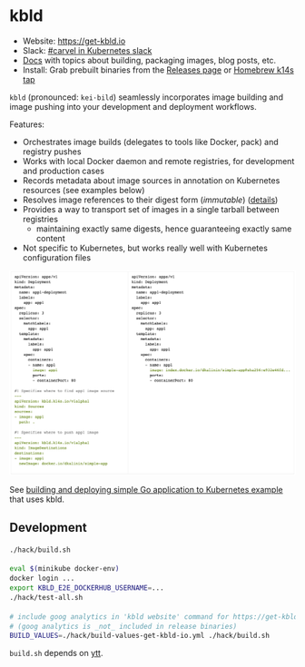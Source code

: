 # kbld

- Website: https://get-kbld.io
- Slack: [#carvel in Kubernetes slack](https://slack.kubernetes.io)
- [Docs](docs/README.md) with topics about building, packaging images, blog posts, etc.
- Install: Grab prebuilt binaries from the [Releases page](https://github.com/k14s/kbld/releases) or [Homebrew k14s tap](https://github.com/k14s/homebrew-tap)

`kbld` (pronounced: `kei·bild`) seamlessly incorporates image building and image pushing into your development and deployment workflows.

Features:

- Orchestrates image builds (delegates to tools like Docker, pack) and registry pushes
- Works with local Docker daemon and remote registries, for development and production cases
- Records metadata about image sources in annotation on Kubernetes resources (see examples below)
- Resolves image references to their digest form (*immutable*) ([details](https://get-kbld.io/#why))
- Provides a way to transport set of images in a single tarball between registries
  - maintaining exactly same digests, hence guaranteeing exactly same content
- Not specific to Kubernetes, but works really well with Kubernetes configuration files  

![](docs/kbld-screenshot.png)

See [building and deploying simple Go application to Kubernetes example](https://github.com/k14s/k8s-simple-app-example#step-3-building-container-images-locally) that uses kbld.

## Development

```bash
./hack/build.sh

eval $(minikube docker-env)
docker login ...
export KBLD_E2E_DOCKERHUB_USERNAME=...
./hack/test-all.sh

# include goog analytics in 'kbld website' command for https://get-kbld.io
# (goog analytics is _not_ included in release binaries)
BUILD_VALUES=./hack/build-values-get-kbld-io.yml ./hack/build.sh
```

`build.sh` depends on [ytt](https://github.com/k14s/ytt).
